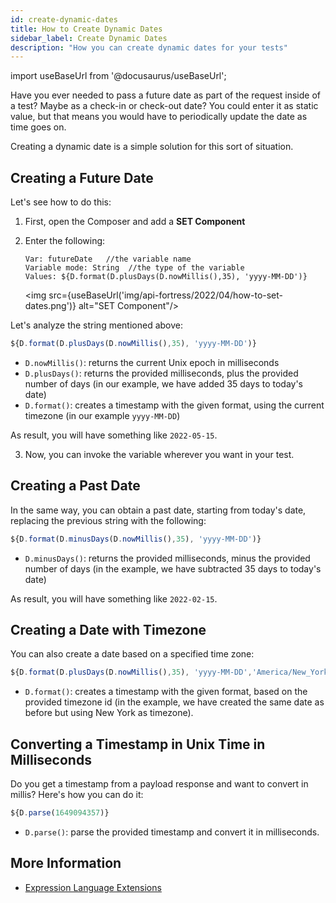 ```yaml
---
id: create-dynamic-dates
title: How to Create Dynamic Dates
sidebar_label: Create Dynamic Dates
description: "How you can create dynamic dates for your tests"
---
```


import useBaseUrl from '@docusaurus/useBaseUrl';

Have you ever needed to pass a future date as part of the request inside of a test? Maybe as a check-in or check-out date? You could enter it as static value, but that means you would have to periodically update the date as time goes on.

Creating a dynamic date is a simple solution for this sort of situation.

## Creating a Future Date

Let's see how to do this:

1. First, open the Composer and add a **SET Component**

2. Enter the following:

    ```text
    Var: futureDate   //the variable name
    Variable mode: String  //the type of the variable
    Values: ${D.format(D.plusDays(D.nowMillis(),35), 'yyyy-MM-DD')}
    ```

    <img src={useBaseUrl('img/api-fortress/2022/04/how-to-set-dates.png')} alt="SET Component"/>


Let's analyze the string mentioned above:

```js
${D.format(D.plusDays(D.nowMillis(),35), 'yyyy-MM-DD')}
```

* `D.nowMillis()`: returns the current Unix epoch in milliseconds
* `D.plusDays()`: returns the provided milliseconds, plus the provided number of days (in our example, we have added 35 days to today's date)
* `D.format()`: creates a timestamp with the given format, using the current timezone (in our example `yyyy-MM-DD`)

As result, you will have something like `2022-05-15`.

3. Now, you can invoke the variable wherever you want in your test.

## Creating a Past Date

In the same way, you can obtain a past date, starting from today's date, replacing the previous string with the following:

```js
${D.format(D.minusDays(D.nowMillis(),35), 'yyyy-MM-DD')}
```

* `D.minusDays()`: returns the provided milliseconds, minus the provided number of days (in the example, we have subtracted 35 days to today's date)

As result, you will have something like `2022-02-15`.

## Creating a Date with Timezone

You can also create a date based on a specified time zone:

```js
${D.format(D.plusDays(D.nowMillis(),35), 'yyyy-MM-DD','America/New_York')}
```

* `D.format()`: creates a timestamp with the given format, based on the provided timezone id (in the example, we have created the same date as before but using New York as timezone). 

## Converting a Timestamp in Unix Time in Milliseconds

Do you get a timestamp from a payload response and want to convert in millis? Here's how you can do it:

```js
${D.parse(1649094357)}
```

* `D.parse()`: parse the provided timestamp and convert it in milliseconds.


## More Information

* [Expression Language Extensions](/api-testing/composer/logical-components/#expression-language-extensions)
